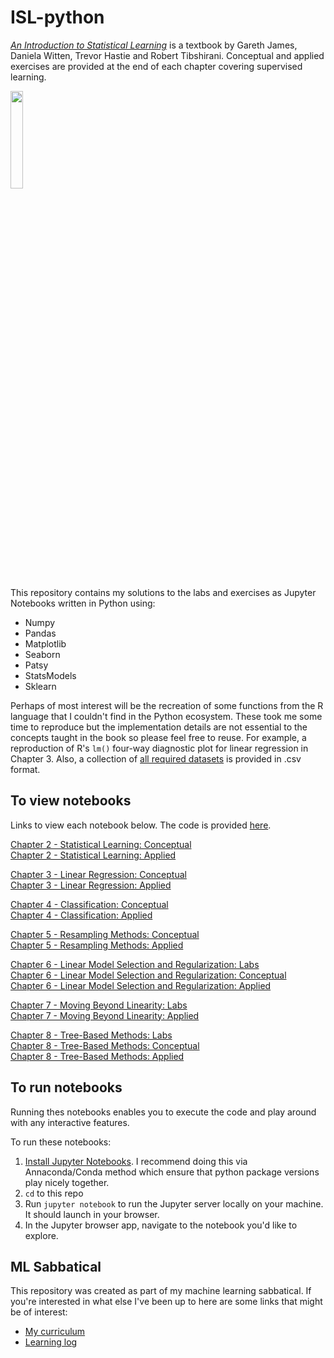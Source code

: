 # ISL-python

[*An Introduction to Statistical Learning*](http://www-bcf.usc.edu/~gareth/ISL/) is a textbook by Gareth James, Daniela Witten, Trevor Hastie and Robert Tibshirani. Conceptual and applied exercises are provided at the end of each chapter covering supervised learning.


<IMG src='http://www-bcf.usc.edu/%7Egareth/ISL/ISL%20Cover%202.jpg' height=20% width=20%> <P>
  
This repository contains my solutions to the labs and exercises as Jupyter Notebooks written in Python using:

- Numpy
- Pandas
- Matplotlib
- Seaborn
- Patsy
- StatsModels
- Sklearn


Perhaps of most interest will be the recreation of some functions from the R language that I couldn't find in the Python ecosystem. These took me some time to reproduce but the implementation details are not essential to the concepts taught in the book so please feel free to reuse. For example, a reproduction of R's `lm()` four-way diagnostic plot for linear regression in Chapter 3. Also, a collection of [all required datasets]((./Notebooks/data)) is provided in .csv format.


## To view notebooks

Links to view each notebook below. The code is provided [here](./Notebooks).  

[Chapter 2 - Statistical Learning: Conceptual](http://nbviewer.jupyter.org/github/a-martyn/ISL-python/blob/master/Notebooks/ch2_statistical_learning_conceptual.ipynb)  
[Chapter 2 - Statistical Learning: Applied](http://nbviewer.jupyter.org/github/a-martyn/ISL-python/blob/master/Notebooks/ch2_statistical_learning_applied.ipynb)


[Chapter 3 - Linear Regression: Conceptual](http://nbviewer.jupyter.org/github/a-martyn/ISL-python/blob/master/Notebooks/ch3_linear_regression_conceptual.ipynb)  
[Chapter 3 - Linear Regression: Applied](http://nbviewer.jupyter.org/github/a-martyn/ISL-python/blob/master/Notebooks/ch3_linear_regression_applied.ipynb)


[Chapter 4 - Classification: Conceptual](http://nbviewer.jupyter.org/github/a-martyn/ISL-python/blob/master/Notebooks/ch4_classification_conceptual.ipynb)  
[Chapter 4 - Classification: Applied](http://nbviewer.jupyter.org/github/a-martyn/ISL-python/blob/master/Notebooks/ch4_classification_applied.ipynb)


[Chapter 5 - Resampling Methods: Conceptual](http://nbviewer.jupyter.org/github/a-martyn/ISL-python/blob/master/Notebooks/ch5_resampling_methods_conceptual.ipynb)  
[Chapter 5 - Resampling Methods: Applied](http://nbviewer.jupyter.org/github/a-martyn/ISL-python/blob/master/Notebooks/ch5_resampling_methods_applied.ipynb)


[Chapter 6 - Linear Model Selection and Regularization: Labs](http://nbviewer.jupyter.org/github/a-martyn/ISL-python/blob/master/Notebooks/ch6_linear_model_selection_and_regularisation_labs.ipynb)  
[Chapter 6 - Linear Model Selection and Regularization: Conceptual](http://nbviewer.jupyter.org/github/a-martyn/ISL-python/blob/master/Notebooks/ch6_linear_model_selection_and_regularisation_conceptual.ipynb)  
[Chapter 6 - Linear Model Selection and Regularization: Applied](https://github.com/a-martyn/ISL-python/blob/master/Notebooks/ch6_linear_model_selection_and_regularisation_applied.ipynb)


[Chapter 7 - Moving Beyond Linearity: Labs](http://nbviewer.jupyter.org/github/a-martyn/ISL-python/blob/master/Notebooks/ch7_moving_beyond_linearity_labs.ipynb)  
[Chapter 7 - Moving Beyond Linearity: Applied](http://nbviewer.jupyter.org/github/a-martyn/ISL-python/blob/master/Notebooks/ch7_moving_beyond_linearity_applied.ipynb)


[Chapter 8 - Tree-Based Methods: Labs](http://nbviewer.jupyter.org/github/a-martyn/ISL-python/blob/master/Notebooks/ch8_tree_based_methods_labs.ipynb)  
[Chapter 8 - Tree-Based Methods: Conceptual](http://nbviewer.jupyter.org/github/a-martyn/ISL-python/blob/master/Notebooks/ch8_tree_based_methods_conceptual.ipynb)  
[Chapter 8 - Tree-Based Methods: Applied](http://nbviewer.jupyter.org/github/a-martyn/ISL-python/blob/master/Notebooks/ch8_tree_based_methods_applied.ipynb)


## To run notebooks

Running thes notebooks enables you to execute the code and play around with any interactive features.

To run these notebooks:

1. [Install Jupyter Notebooks](https://jupyter.readthedocs.io/en/latest/install.html). I recommend doing this via Annaconda/Conda method which ensure that python package versions play nicely together.
2. `cd` to this repo
3. Run `jupyter notebook` to run the Jupyter server locally on your machine. It should launch in your browser.
4. In the Jupyter browser app, navigate to the notebook you'd like to explore.

## ML Sabbatical

This repository was created as part of my machine learning sabbatical. If you're interested in what else I've been up to here are some links that might be of interest:

- [My curriculum](https://www.alanmartyn.com/ml-curriculum.html)
- [Learning log](https://www.alanmartyn.com/ml-learning-log.html)
